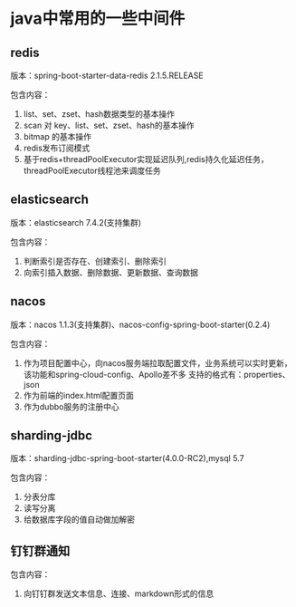 # java中常用的一些中间件

## redis
版本：spring-boot-starter-data-redis 2.1.5.RELEASE

包含内容：
   1. list、set、zset、hash数据类型的基本操作
   2. scan 对 key、list、set、zset、hash的基本操作
   3. bitmap 的基本操作
   4. redis发布订阅模式
   5. 基于redis+threadPoolExecutor实现延迟队列,redis持久化延迟任务，threadPoolExecutor线程池来调度任务

## elasticsearch
版本：elasticsearch 7.4.2(支持集群)

包含内容：
   1. 判断索引是否存在、创建索引、删除索引
   2. 向索引插入数据、删除数据、更新数据、查询数据
   
## nacos
版本：nacos 1.1.3(支持集群)、nacos-config-spring-boot-starter(0.2.4)

包含内容：
   1. 作为项目配置中心，向nacos服务端拉取配置文件，业务系统可以实时更新，该功能和spring-cloud-config、Apollo差不多
       支持的格式有：properties、json
   2. 作为前端的index.html配置页面
   3. 作为dubbo服务的注册中心
 
## sharding-jdbc
版本：sharding-jdbc-spring-boot-starter(4.0.0-RC2),mysql 5.7

包含内容：
   1. 分表分库
   2. 读写分离
   3. 给数据库字段的值自动做加解密

## 钉钉群通知
包含内容：
   1. 向钉钉群发送文本信息、连接、markdown形式的信息